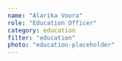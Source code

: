 ```yaml
---
name: "Alarika Voora"
role: "Education Officer"
category: education
filter: "education"
photo: "education-placeholder"
---
```


